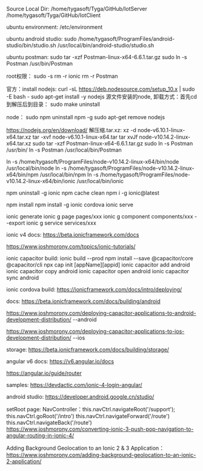Source Local Dir:
/home/tygasoft/Tyga/GitHub/IotServer
/home/tygasoft/Tyga/GitHub/IotClient

ubuntu environment:
/etc/environment

ubuntu android studio:
sudo /home/tygasoft/ProgramFiles/android-studio/bin/studio.sh /usr/local/bin/android-studio/studio.sh

ubuntu postman:
sudo tar -xzf Postman-linux-x64-6.6.1.tar.gz
sudo ln -s Postman /usr/bin/Postman

root权限：
sudo -s
rm -r ionic
rm -r Postman

官方：install nodejs:
curl -sL https://deb.nodesource.com/setup_10.x | sudo -E bash -
sudo apt-get install -y nodejs
源文件安装的node, 卸载方式：首先cd到解压后到目录：
sudo make uninstall

node：
sudo npm uninstall npm -g
sudo apt-get remove nodejs

https://nodejs.org/en/download/
解压缩.tar.xz:
xz -d node-v6.10.1-linux-x64.tar.xz
tar -xvf node-v6.10.1-linux-x64.tar
tar xvJf node-v10.14.2-linux-x64.tar.xz
sudo tar -xzf Postman-linux-x64-6.6.1.tar.gz
sudo ln -s Postman   /usr/bin/
ln -s Postman /usr/local/bin/Postman

ln -s /home/tygasoft/ProgramFiles/node-v10.14.2-linux-x64/bin/node /usr/local/bin/node
ln -s /home/tygasoft/ProgramFiles/node-v10.14.2-linux-x64/bin/npm /usr/local/bin/npm
ln -s /home/tygasoft/ProgramFiles/node-v10.14.2-linux-x64/bin/ionic /usr/local/bin/ionic

npm uninstall -g ionic
npm cache clean
npm i -g ionic@latest

npm install
npm install -g ionic cordova
ionic serve

ionic generate
ionic g page pages/xxx
ionic g component components/xxx --export
ionic g service services/xxx

ionic v4 docs:
https://beta.ionicframework.com/docs

https://www.joshmorony.com/topics/ionic-tutorials/

ionic capacitor build:
ionic build --prod
npm install --save @capacitor/core @capacitor/cli
npx cap init [appName][appid]
ionic capacitor add android
ionic capacitor copy android
ionic capacitor open android
ionic capacitor sync android

ionic cordova build:
https://ionicframework.com/docs/intro/deploying/

docs:
https://beta.ionicframework.com/docs/building/android

https://www.joshmorony.com/deploying-capacitor-applications-to-android-development-distribution/ --android

https://www.joshmorony.com/deploying-capacitor-applications-to-ios-development-distribution/ --ios

storage:
https://beta.ionicframework.com/docs/building/storage/

angular v6 docs:
https://v6.angular.io/docs

https://angular.io/guide/router

samples:
https://devdactic.com/ionic-4-login-angular/

android studio:
https://developer.android.google.cn/studio/

setRoot page:
<ion-button href="/support" routerDirection="root">
NavController：this.navCtrl.navigateRoot('/support');
this.navCtrl.goRoot('/intro')
this.navCtrl.navigateForward('/route')
this.navCtrl.navigateBack('/route')
https://www.joshmorony.com/converting-ionic-3-push-pop-navigation-to-angular-routing-in-ionic-4/

Adding Background Geolocation to an Ionic 2 & 3 Application：
https://www.joshmorony.com/adding-background-geolocation-to-an-ionic-2-application/
